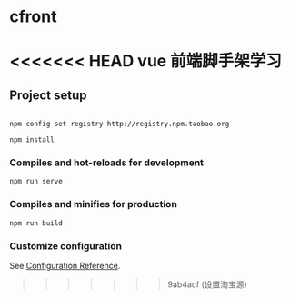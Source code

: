 # cfront
<<<<<<< HEAD
vue 前端脚手架学习   
=======

## Project setup
```

npm config set registry http://registry.npm.taobao.org

npm install
```

### Compiles and hot-reloads for development
```
npm run serve
```

### Compiles and minifies for production
```
npm run build
```

### Customize configuration
See [Configuration Reference](https://cli.vuejs.org/config/).
>>>>>>> 9ab4acf (设置淘宝源)
